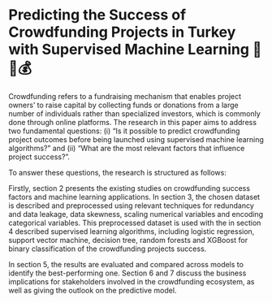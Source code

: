 # Predicting the Success of Crowdfunding Projects in Turkey with Supervised Machine Learning 🤖🚀💰

Crowdfunding refers to a fundraising mechanism that enables project owners’ to raise capital by collecting funds or donations from a large number of individuals rather than specialized investors, which is commonly done through online platforms. The research in this paper aims to address two fundamental questions: (i) “Is it possible to predict crowdfunding project outcomes before being launched using supervised machine learning algorithms?” and (ii) “What are the most relevant factors that influence project success?”. 

To answer these questions, the research is structured as follows: 

Firstly, section 2 presents the existing studies on crowdfunding success factors and machine learning applications. In section 3, the chosen dataset is described and preprocessed using relevant techniques for redundancy and data leakage, data skewness, scaling numerical variables and encoding categorical variables. This preprocessed dataset is used with the in section 4 described supervised learning algorithms, including logistic regression, support vector machine, decision tree, random forests and XGBoost for binary classification of the crowdfunding projects success. 

In section 5, the results are evaluated and compared across models to identify the best-performing one. Section 6 and 7 discuss the business implications for stakeholders involved in the crowdfunding ecosystem, as well as giving the outlook on the predictive model.
